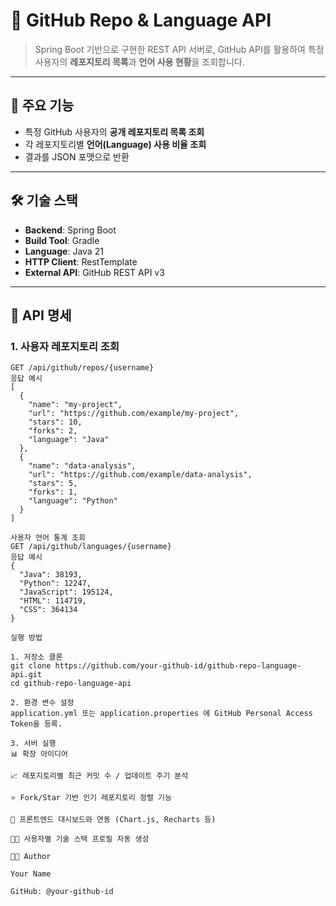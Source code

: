 # 🚀 GitHub Repo & Language API  

> Spring Boot 기반으로 구현한 REST API 서버로, GitHub API를 활용하여 특정 사용자의 **레포지토리 목록**과 **언어 사용 현황**을 조회합니다.  

---

## 📌 주요 기능
- 특정 GitHub 사용자의 **공개 레포지토리 목록 조회**  
- 각 레포지토리별 **언어(Language) 사용 비율 조회**  
- 결과를 JSON 포맷으로 반환  

---

## 🛠 기술 스택
- **Backend**: Spring Boot  
- **Build Tool**: Gradle  
- **Language**: Java 21  
- **HTTP Client**: RestTemplate  
- **External API**: GitHub REST API v3  

---

## 📂 API 명세

### 1. 사용자 레포지토리 조회
```http
GET /api/github/repos/{username}
응답 예시
[
  {
    "name": "my-project",
    "url": "https://github.com/example/my-project",
    "stars": 10,
    "forks": 2,
    "language": "Java"
  },
  {
    "name": "data-analysis",
    "url": "https://github.com/example/data-analysis",
    "stars": 5,
    "forks": 1,
    "language": "Python"
  }
]

사용자 언어 통계 조회
GET /api/github/languages/{username}
응답 예시
{
  "Java": 38193,
  "Python": 12247,
  "JavaScript": 195124,
  "HTML": 114719,
  "CSS": 364134
}

실행 방법

1. 저장소 클론
git clone https://github.com/your-github-id/github-repo-language-api.git
cd github-repo-language-api

2. 환경 변수 설정
application.yml 또는 application.properties 에 GitHub Personal Access Token을 등록.

3. 서버 실행
📊 확장 아이디어

📈 레포지토리별 최근 커밋 수 / 업데이트 주기 분석

⭐ Fork/Star 기반 인기 레포지토리 정렬 기능

🎨 프론트엔드 대시보드와 연동 (Chart.js, Recharts 등)

🧑‍💻 사용자별 기술 스택 프로필 자동 생성

👩‍💻 Author

Your Name

GitHub: @your-github-id
